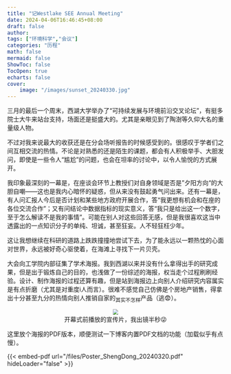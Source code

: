 ```yaml
---
title: "记Westlake SEE Annual Meeting"
date: 2024-04-06T16:46:45+08:00
draft: false
author:
tags: ["环境科学","会议"]
categories: "历程"
math: false
mermaid: false
ShowToc: false
TocOpen: true
echarts: false
cover:
    image: "/images/sunset_20240330.jpg"
---
```


三月的最后一个周末，西湖大学举办了“可持续发展与环境前沿交叉论坛”，有挺多院士大牛来站台支持，场面还是挺盛大的。尤其是亲眼见到了陶澍等久仰大名的重量级人物。<!--more-->

不过对我来说最大的收获还是在分会场听报告的时候感受到的。很感叹于学者们之间互相交流的热情。不论是对熟悉的还是陌生的课题，都会有人积极举手、大胆发问，即使是一些令人“尴尬”的问题，也会在坦率的讨论中，以令人愉悦的方式展开。

我印象最深刻的一幕是，在座谈会环节上教授们对自身领域是否是”夕阳方向“的大胆自嘲——这也是我内心暗怀的疑惑，但从来没有鼓起勇气问出来。还有一幕是，有人问汇报人今后是否计划和某些地方政府开展合作，答“我更想有机会和在座的各位交流合作”；又有问结论中数据指标的现实意义，答“我只是给出这一个数字，至于怎么解读不是我的事情”。可能在别人对这些回答无感，但是我很喜欢这当中透露出的一点知识分子的单纯、坦诚，甚至狂妄。人不轻狂枉少年。

这让我想继续在科研的道路上跌跌撞撞地尝试下去，为了能永远以一颗热忱的心面对世界，永远被好奇心驱使着，在海滩上寻找下一片贝壳。

大会向工学院内部征集了学术海报。我到西湖以来并没有什么拿得出手的研究成果，但是出于锻炼自己的目的，也浅做了一份综述的海报，权当走个过程刷刷经验。设计、制作海报的过程还算有趣，但是站到海报边上向别人介绍研究内容属实是有点折磨（尤其是对重度i人而言）。很难不感觉自己仿佛是个房地产销售，得拿出十分甚至九分的热情向别人推销自家的<sub>其实不怎样</sub>产品（逃😨）。

<center><figure>
    <img src="/images/SEE_in_the_hall.jpg" style="zoom: 80%;" />
    <figcaption>开幕式前播放的宣传片，我出镜半秒😜</figcaption>
</figure></center>


这里放个海报的PDF版本，顺便测试一下博客内置PDF文档的功能（加载似乎有点慢）。

{{< embed-pdf url="/files/Poster_ShengDong_20240320.pdf" hideLoader="false" >}}